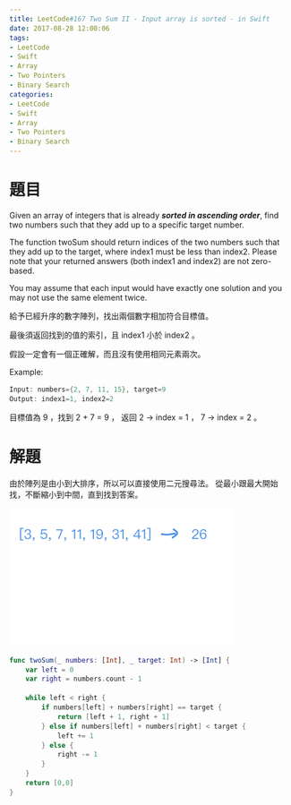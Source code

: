 ```yaml
---
title: LeetCode#167 Two Sum II - Input array is sorted - in Swift
date: 2017-08-28 12:00:06
tags:
- LeetCode
- Swift
- Array
- Two Pointers
- Binary Search
categories:
- LeetCode
- Swift
- Array
- Two Pointers
- Binary Search
---
```


# 題目

Given an array of integers that is already ***sorted in ascending order***, find two numbers such that they add up to a specific target number.

The function twoSum should return indices of the two numbers such that they add up to the target, where index1 must be less than index2. Please note that your returned answers (both index1 and index2) are not zero-based.

You may assume that each input would have exactly one solution and you may not use the same element twice.

給予已經升序的數字陣列，找出兩個數字相加符合目標值。
 
最後須返回找到的值的索引，且 index1 小於 index2 。

假設一定會有一個正確解，而且沒有使用相同元素兩次。

Example:
``` swift
Input: numbers={2, 7, 11, 15}, target=9
Output: index1=1, index2=2
```
目標值為 9 ，找到 2 + 7 = 9 ， 返回 2 -> index = 1 ， 7 -> index = 2 。


# 解題

由於陣列是由小到大排序，所以可以直接使用二元搜尋法。
從最小跟最大開始找，不斷縮小到中間，直到找到答案。

![](../images/leetcode-167/binary_search.gif)

``` swift
func twoSum(_ numbers: [Int], _ target: Int) -> [Int] {
    var left = 0
    var right = numbers.count - 1
    
    while left < right {
        if numbers[left] + numbers[right] == target {
            return [left + 1, right + 1]
        } else if numbers[left] + numbers[right] < target {
            left += 1
        } else {
            right -= 1
        }
    }
    return [0,0]
}
```


















